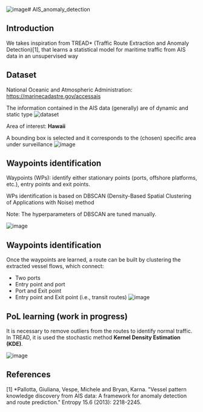 ![image](https://github.com/LeoPits/AIS_anomaly_detection/assets/19689590/a2080f34-264c-442d-8f88-a7cce5cc984d)# AIS_anomaly_detection
## Introduction
We takes inspiration from  TREAD* (Traffic Route Extraction and Anomaly Detection)[1], that
learns a statistical model for maritime traffic from AIS data in an unsupervised way
## Dataset
National Oceanic and Atmospheric Administration: https://marinecadastre.gov/accessais

The information contained in the AIS data (generally) are of dynamic and static type
![dataset](https://github.com/LeoPits/AIS_anomaly_detection/assets/19689590/61b3d2a2-d571-4d36-bea3-f4ad43aa7a58)

Area of interest: **Hawaii**

A bounding box is selected and it corresponds to the (chosen) specific area under surveillance
![image](https://github.com/LeoPits/AIS_anomaly_detection/assets/19689590/a52f0ff1-dbca-4253-9bdf-86fc5f8004c2) 

## Waypoints identification
Waypoints (WPs): identify either stationary points (ports, offshore platforms, etc.), entry points and exit points.

WPs  identification is based on DBSCAN (Density-Based Spatial Clustering of Applications with Noise) method

Note: The hyperparameters of DBSCAN are tuned manually.

![image](https://github.com/LeoPits/AIS_anomaly_detection/assets/19689590/a9aaef02-f73f-4803-98a2-aba101fd8613)

## Waypoints identification
Once the waypoints are learned, a route can be built by clustering the extracted vessel flows, which connect:

* Two ports
* Entry point and port 
* Port and Exit point 
* Entry point and Exit point (i.e., transit routes)
![image](https://github.com/LeoPits/AIS_anomaly_detection/assets/19689590/4fb8a983-2791-4603-b7d3-30a3011d17f3)

## PoL learning (work in progress)
It is necessary to remove outliers from the routes to identify normal traffic.
In TREAD, it is used the stochastic method **Kernel Density Estimation (KDE)**.

![image](https://github.com/LeoPits/AIS_anomaly_detection/assets/19689590/c95ea577-764b-41f3-aef4-9402470dcaad)

## References
[1] *Pallotta, Giuliana, Vespe, Michele and Bryan, Karna. "Vessel pattern knowledge
discovery from AIS data: A framework for anomaly detection and route prediction."
Entropy 15.6 (2013): 2218-2245.
